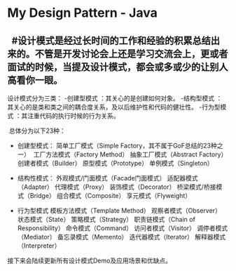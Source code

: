 # My Design Pattern - Java
  #设计模式是经过长时间的工作和经验的积累总结出来的。不管是开发讨论会上还是学习交流会上，更或者面试的时候，当提及设计模式，都会或多或少的让别人高看你一眼。
  ----
设计模式分为三类：
-创建型模式 ：其关心的是创建如何对象。
-结构型模式 ：其关心的是类和类之间的耦合度关系，及以后维护性和代码的健壮性。
-行为型模式 ：其注重代码的执行时候的行为关系。
 
 总体分为以下23种：
- 创建型模式：
简单工厂模式（Simple Factory，其不属于GoF总结的23种之一） 
工厂方法模式（Factory Method）
抽象工厂模式（Abstract Factory）
创建者模式（Builder）
原型模式（Prototype）
单例模式（Singleton）

- 结构性模式：
外观模式/门面模式（Facade门面模式）
适配器模式（Adapter）
代理模式（Proxy）
装饰模式（Decorator）
桥梁模式/桥接模式（Bridge）
组合模式（Composite）
享元模式（Flyweight）

- 行为型模式
模板方法模式（Template Method）
观察者模式（Observer）
状态模式（State）
策略模式（Strategy）
职责链模式（Chain of Responsibility）
命令模式（Command）
访问者模式（Visitor）
调停者模式（Mediator）
备忘录模式（Memento）
迭代器模式（Iterator）
解释器模式（Interpreter）


接下来会陆续更新所有设计模式Demo及应用场景和优缺点。
